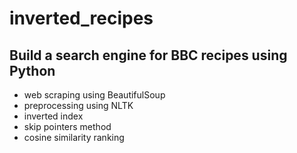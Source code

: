 # inverted_recipes

## Build a search engine for BBC recipes using Python

- web scraping using BeautifulSoup
- preprocessing using NLTK
- inverted index 
- skip pointers method
- cosine similarity ranking
